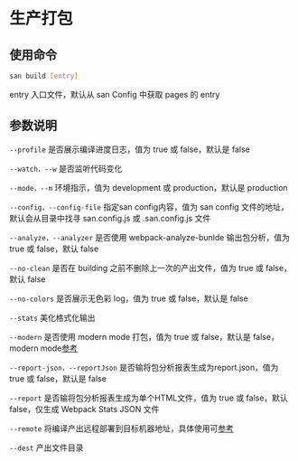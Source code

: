 # 生产打包

## 使用命令

```bash
san build [entry]
```
entry 入口文件，默认从 san Config 中获取 pages 的 entry

## 参数说明

`--profile` 是否展示编译进度日志，值为 true 或 false，默认是 false

`--watch，--w` 是否监听代码变化

`--mode，--m` 环境指示，值为 development 或 production，默认是 production

`--config，--config-file` 指定san config内容，值为 san config 文件的地址，默认会从目录中找寻 san.config.js 或 .san.config.js 文件

`--analyze，--analyzer` 是否使用 webpack-analyze-bunlde 输出包分析，值为 true 或 false，默认 false

`--no-clean` 是否在 building 之前不删除上一次的产出文件，值为 true 或 false，默认 false

`--no-colors` 是否展示无色彩 log，值为 true 或 false，默认是 false

`--stats` 美化格式化输出

`--modern` 是否使用 modern mode 打包，值为 true 或 false，默认是 false，modern mode[参考](./modern-mode.md)

`--report-json，--reportJson` 是否输将包分析报表生成为report.json，值为 true 或 false，默认是 false

`--report` 是否输将包分析报表生成为单个HTML文件，值为 true 或 false，默认 false，仅生成 Webpack Stats JSON 文件

`--remote` 将编译产出远程部署到目标机器地址，具体使用可[参考](./env.md)

`--dest` 产出文件目录
